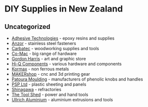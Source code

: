 # DIY Supplies in New Zealand

## Uncategorized

- [Adhesive Technologies](http://www.adhesivetechnologies.co.nz/) - epoxy resins and supplies
- [Anzor](http://www.anzor.co.nz) - stainless steel fasteners
- [Carbatec](http://www.carbatec.co.nz/) - woodworking supplies and tools
- [Co-Mac](http://www.comac.co.nz) - big range of hardware
- [Gordon Harris](http://www.gordonharris.co.nz/) - art and graphic store
- [Hi-Q Components](http://hiq.co.nz) - various hardware and components
- [Kormax](http://www.kormax.co.nz/) - non ferrous metals
- [MAKERshop](http://www.makershop.co.nz/) - cnc and 3d printing gear
- [Patoura Moulding](http://plasticknobs.co.nz/) - manufacturers of phenolic knobs and handles
- [PSP Ltd](http://www.psp.co.nz/) - plastic sheeting and panels
- [Shinagawa](http://www.shinagawa.co.nz) - refractories
- [The Tool Shed](http://www.thetoolshed.co.nz/) - power and hand tools
- [Ullrich Aluminium](http://www.ullrich-aluminium.co.nz/) - aluminium extrusions and tools
